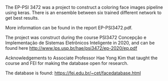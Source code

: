 The EP-PSI 3472 was a project to construct a coloring face images pipeline using keras. There is an ensemble between six trained different network to get best results.

More information can be found in the report EP-PSI3472.pdf.

The project was construct during the course PSI3472 Concepção e Implementação de Sistemas Eletrônicos Inteligente in 2020, and can be found here
http://www.lps.usp.br/hae/psi3472/ep-2020/ep.pdf

Acknowledgements to Associate Professor Hae Yong Kim that taught the course and FEI for making the database open for research.

The database is found: https://fei.edu.br/~cet/facedatabase.html
